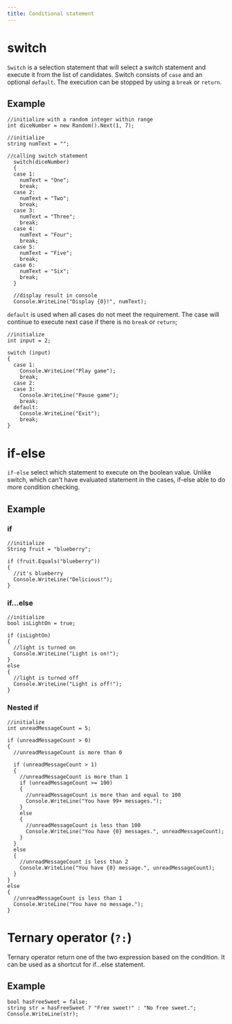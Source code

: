 ```yaml
---
title: Conditional statement
---
```


# switch
`Switch` is a selection statement that will select a switch statement and execute it from the list of candidates. Switch consists of `case` and an optional `default`. The execution can be stopped by using a `break` or `return`.

## Example
```
//initialize with a random integer within range
int diceNumber = new Random().Next(1, 7);

//initialize
string numText = "";

//calling switch statement
  switch(diceNumber) 
  {
  case 1:
    numText = "One";
    break;
  case 2:
    numText = "Two";
    break;
  case 3:
    numText = "Three";
    break;
  case 4:
    numText = "Four";
    break;
  case 5:
    numText = "Five";
    break;
  case 6:
    numText = "Six";
    break;
  }
  
  //display result in console
  Console.WriteLine("Display {0}!", numText);
```

`default` is used when all cases do not meet the requirement. The case will continue to execute next case if there is no `break` or `return`;
```
//initialize
int input = 2;

switch (input)
{
  case 1:
    Console.WriteLine("Play game");
    break;
  case 2:
  case 3:
    Console.WriteLine("Pause game");
    break;
  default:
    Console.WriteLine("Exit");
    break;
}
```

# if-else 
`if-else` select which statement to execute on the boolean value. Unlike switch, which can't have evaluated statement in the cases, if-else able to do more condition checking.

## Example
### if
```
//initialize
String fruit = "blueberry";

if (fruit.Equals("blueberry"))
{
  //it's blueberry
  Console.WriteLine("Delicious!");
}
```

### if...else
```
//initialize
bool isLightOn = true;

if (isLightOn)
{
  //light is turned on
  Console.WriteLine("Light is on!");
}
else
{
  //light is turned off
  Console.WriteLine("Light is off!");
}

```

### Nested if
```
//initialize 
int unreadMessageCount = 5;

if (unreadMessageCount > 0)
{
  //unreadMessageCount is more than 0

  if (unreadMessageCount > 1)
  {
    //unreadMessageCount is more than 1
    if (unreadMessageCount >= 100)
    {
      //unreadMessageCount is more than and equal to 100
      Console.WriteLine("You have 99+ messages.");
    }
    else
    {
      //unreadMessageCount is less than 100
      Console.WriteLine("You have {0} messages.", unreadMessageCount);
    }
  }
  else
  {
    //unreadMessageCount is less than 2
    Console.WriteLine("You have {0} message.", unreadMessageCount);
  }
}
else
{
  //unreadMessageCount is less than 1
  Console.WriteLine("You have no message.");
}

```

# Ternary operator (`?:`)
Ternary operator return one of the two expression based on the condition. It can be used as a shortcut for if...else statement.

## Example
```
bool hasFreeSweet = false;
string str = hasFreeSweet ? "Free sweet!" : "No free sweet.";
Console.WriteLine(str);
```

